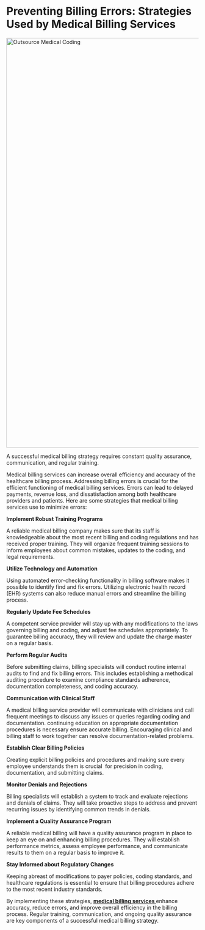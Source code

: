 <h1>Preventing Billing Errors: Strategies Used by Medical Billing Services</h1>
<img decoding="async" width="1094" height="1072" src="https://www.outsourcestrategies.com/wp-content/uploads/2023/04/outsource-medical-coding.webp" alt="Outsource Medical Coding" title="Outsource Medical Coding" data-lazy-srcset="https://www.outsourcestrategies.com/wp-content/uploads/2023/04/outsource-medical-coding.webp 1094w, https://www.outsourcestrategies.com/wp-content/uploads/2023/04/outsource-medical-coding-980x960.webp 980w, https://www.outsourcestrategies.com/wp-content/uploads/2023/04/outsource-medical-coding-480x470.webp 480w" data-lazy-sizes="(min-width: 0px) and (max-width: 480px) 480px, (min-width: 481px) and (max-width: 980px) 980px, (min-width: 981px) 1094px, 100vw" class="wp-image-57262 entered lazyloaded" data-lazy-src="https://www.outsourcestrategies.com/wp-content/uploads/2023/04/outsource-medical-coding.webp" data-ll-status="loaded" sizes="(min-width: 0px) and (max-width: 480px) 480px, (min-width: 481px) and (max-width: 980px) 980px, (min-width: 981px) 1094px, 100vw" srcset="https://www.outsourcestrategies.com/wp-content/uploads/2023/04/outsource-medical-coding.webp 1094w, https://www.outsourcestrategies.com/wp-content/uploads/2023/04/outsource-medical-coding-980x960.webp 980w, https://www.outsourcestrategies.com/wp-content/uploads/2023/04/outsource-medical-coding-480x470.webp 480w">
<p>A successful medical billing strategy requires constant quality assurance, communication, and regular training.&nbsp;</p>

<p>Medical billing services can increase overall efficiency and accuracy of the healthcare billing process. Addressing billing errors is crucial for the efficient functioning of medical billing services. Errors can lead to delayed payments, revenue loss, and dissatisfaction among both healthcare providers and patients. Here are some strategies that medical billing services use to minimize errors:</p>

<p><strong>Implement Robust Training Programs</strong></p>

<p>A reliable medical billing company makes sure that its staff is knowledgeable about the most recent billing and coding regulations and has received proper training. They will organize frequent training sessions to inform employees about common mistakes, updates to the coding, and legal requirements.</p>

<p><strong>Utilize Technology and Automation</strong></p>

<p>Using automated error-checking functionality in billing software makes it possible to identify find and fix errors. Utilizing electronic health record (EHR) systems can also reduce manual errors and streamline the billing process.</p>

<p><strong>Regularly Update Fee Schedules</strong></p>

<p>A competent service provider will stay up with any modifications to the laws governing billing and coding, and adjust fee schedules appropriately. To guarantee billing accuracy, they will review and update the charge master on a regular basis.</p>

<p><strong>Perform Regular Audits</strong></p>

<p>Before submitting claims, billing specialists will conduct routine internal audits to find and fix billing errors. This includes establishing a methodical auditing procedure to examine compliance standards adherence, documentation completeness, and coding accuracy.</p>

<p><strong>Communication with Clinical Staff</strong></p>

<p>A medical billing service provider will communicate with clinicians and call frequent meetings to discuss any issues or queries regarding coding and documentation. continuing education on appropriate documentation procedures is necessary ensure accurate billing. Encouraging clinical and billing staff to work together can resolve documentation-related problems.</p>

<p><strong>Establish Clear Billing Policies&nbsp;</strong></p>

<p>Creating explicit billing policies and procedures and making sure every employee understands them is crucial &nbsp;for precision in coding, documentation, and submitting claims.</p>

<p><strong>Monitor Denials and Rejections&nbsp;</strong></p>

<p>Billing specialists will establish a system to track and evaluate rejections and denials of claims. They will take proactive steps to address and prevent recurring issues by identifying common trends in denials.</p>

<p><strong>Implement a Quality Assurance Program</strong></p>

<p>A reliable medical billing will have a quality assurance program in place to keep an eye on and enhancing billing procedures. They will establish performance metrics, assess employee performance, and communicate results to them on a regular basis to improve it.</p>

<p><strong>Stay Informed about Regulatory Changes</strong></p>

<p>Keeping abreast of modifications to payer policies, coding standards, and healthcare regulations is essential to ensure that billing procedures adhere to the most recent industry standards.</p>

<p>By implementing these strategies, <a href="https://www.outsourcestrategies.com/medical-billing-services/" target="_blank"><strong>medical billing services </strong></a>enhance accuracy, reduce errors, and improve overall efficiency in the billing process. Regular training, communication, and ongoing quality assurance are key components of a successful medical billing strategy.</p>
